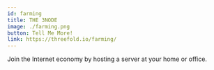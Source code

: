 ```yaml
---
id: farming
title: THE 3NODE
image: ./farming.png
button: Tell Me More!
link: https://threefold.io/farming/
---
```


Join the Internet economy by hosting a server at your home or office.
